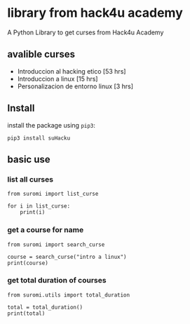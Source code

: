 # library from hack4u academy

A Python Library to get curses from Hack4u Academy

## avalible curses

- Introduccion al hacking etico [53 hrs]
- Introduccion a linux [15 hrs]
- Personalizacion de entorno linux [3 hrs]

## Install

install the package using `pip3`:


```python3
pip3 install suHacku
```

## basic use

### list all curses

```python3
from suromi import list_curse

for i in list_curse:
    print(i)
```

### get a course for name

```python3
from suromi import search_curse

course = search_curse("intro a linux")
print(course)
```

### get total duration of courses

```python3
from suromi.utils import total_duration

total = total_duration()
print(total)
```


